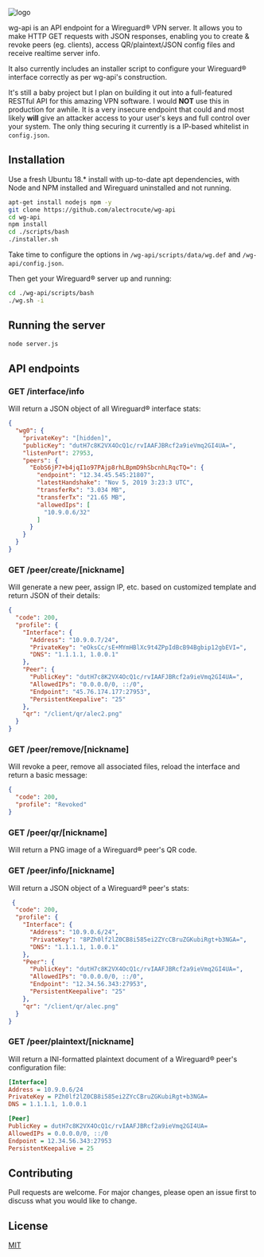 ![logo](https://github.com/alectrocute/wg-api/blob/master/icon.png)

wg-api is an API endpoint for a Wireguard® VPN server. It allows you to make HTTP GET requests with JSON responses, enabling you to create & revoke peers (eg. clients), access QR/plaintext/JSON config files and receive realtime server info.

It also currently includes an installer script to configure your Wireguard® interface correctly as per wg-api's construction.

It's still a baby project but I plan on building it out into a full-featured RESTful API for this amazing VPN software. I would **NOT** use this in production for awhile. It is a very insecure endpoint that could and most likely **will** give an attacker access to your user's keys and full control over your system. The only thing securing it currently is a IP-based whitelist in `config.json`.

## Installation

Use a fresh Ubuntu 18.* install with up-to-date apt dependencies, with Node and NPM installed and Wireguard uninstalled and not running.
```bash
apt-get install nodejs npm -y
git clone https://github.com/alectrocute/wg-api
cd wg-api
npm install
cd ./scripts/bash
./installer.sh
```

Take time to configure the options in `/wg-api/scripts/data/wg.def` and `/wg-api/config.json`.

Then get your Wireguard® server up and running:

```bash
cd ./wg-api/scripts/bash
./wg.sh -i
```

## Running the server

```bash
node server.js
```

## API endpoints

### GET /interface/info

Will return a JSON object of all Wireguard® interface stats:

```json
{
  "wg0": {
    "privateKey": "[hidden]",
    "publicKey": "dutH7c8K2VX4OcQ1c/rvIAAFJBRcf2a9ieVmq2GI4UA=",
    "listenPort": 27953,
    "peers": {
      "EobS6jP7+b4jqI1o97PAjp8rhLBpmD9hSbcnhLRqcTQ=": {
        "endpoint": "12.34.45.545:21807",
        "latestHandshake": "Nov 5, 2019 3:23:3 UTC",
        "transferRx": "3.034 MB",
        "transferTx": "21.65 MB",
        "allowedIps": [
          "10.9.0.6/32"
        ]
      }
    }
  }
}
```

### GET /peer/create/[nickname]

Will generate a new peer, assign IP, etc. based on customized template and return JSON of their details:

```json
{
  "code": 200,
  "profile": {
    "Interface": {
      "Address": "10.9.0.7/24",
      "PrivateKey": "eOksCc/sE+MYmHBlXc9t4ZPpIdBcB94Bgbip12gbEVI=",
      "DNS": "1.1.1.1, 1.0.0.1"
    },
    "Peer": {
      "PublicKey": "dutH7c8K2VX4OcQ1c/rvIAAFJBRcf2a9ieVmq2GI4UA=",
      "AllowedIPs": "0.0.0.0/0, ::/0",
      "Endpoint": "45.76.174.177:27953",
      "PersistentKeepalive": "25"
    },
    "qr": "/client/qr/alec2.png"
  }
}
```

### GET /peer/remove/[nickname]

Will revoke a peer, remove all associated files, reload the interface and return a basic message:

```json
{
  "code": 200,
  "profile": "Revoked"
}
```

### GET /peer/qr/[nickname]

Will return a PNG image of a Wireguard® peer's QR code.


### GET /peer/info/[nickname]

Will return a JSON object of a Wireguard® peer's stats:

```json
 {
  "code": 200,
  "profile": {
    "Interface": {
      "Address": "10.9.0.6/24",
      "PrivateKey": "8PZh0lf2lZ0CB8i585ei2ZYcCBruZGKubiRgt+b3NGA=",
      "DNS": "1.1.1.1, 1.0.0.1"
    },
    "Peer": {
      "PublicKey": "dutH7c8K2VX4OcQ1c/rvIAAFJBRcf2a9ieVmq2GI4UA=",
      "AllowedIPs": "0.0.0.0/0, ::/0",
      "Endpoint": "12.34.56.343:27953",
      "PersistentKeepalive": "25"
    },
    "qr": "/client/qr/alec.png"
  }
}
```

### GET /peer/plaintext/[nickname]

Will return a INI-formatted plaintext document of a Wireguard® peer's configuration file:

```ini
[Interface]
Address = 10.9.0.6/24
PrivateKey = PZh0lf2lZ0CB8i585ei2ZYcCBruZGKubiRgt+b3NGA=
DNS = 1.1.1.1, 1.0.0.1

[Peer]
PublicKey = dutH7c8K2VX4OcQ1c/rvIAAFJBRcf2a9ieVmq2GI4UA=
AllowedIPs = 0.0.0.0/0, ::/0
Endpoint = 12.34.56.343:27953
PersistentKeepalive = 25
```

## Contributing
Pull requests are welcome. For major changes, please open an issue first to discuss what you would like to change.

## License
[MIT](https://choosealicense.com/licenses/mit/)
